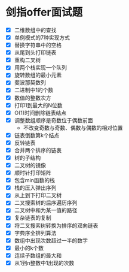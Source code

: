 # 剑指offer面试题
- [x] 二维数组中的查找
- [x] 单例模式的7种实现方式
- [x] 替换字符串中的空格
- [x] 从尾到头打印链表
- [x] 重构二叉树
- [x] 用两个栈实现一个队列
- [x] 旋转数组的最小元素
- [x] 斐波那契数列
- [x] 二进制中1的个数
- [x] 数值的整数次方
- [x] 打印1到最大的N位数
- [x] O(1)时间删除链表结点
- [x] 调整数组顺序是奇数位于偶数前面
    - 不改变奇数与奇数、偶数与偶数的相对位置
- [x] 链表倒数第k个结点
- [x] 反转链表
- [x] 合并两个排序的链表
- [x] 树的子结构
- [x] 二叉树的镜像
- [x] 顺时针打印矩阵
- [x] 包含min函数的栈
- [x] 栈的压入弹出序列
- [x] 从上到下打印二叉树
- [x] 二叉搜索树的后序遍历序列
- [x] 二叉树中和为某一值的路径
- [x] 复杂链表的复制
- [x] 将二叉搜索树转换为排序的双向链表
- [x] 字典序全排列算法
- [x] 数组中出现次数超过一半的数字
- [x] 最小的k个数
- [x] 连续子数组的最大和
- [x] 从1到n整数中1出现的次数
